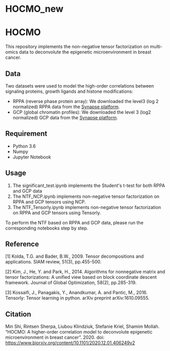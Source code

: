 # HOCMO_new
HOCMO
=====

This repository implements the non-negative tensor factorization on multi-omics data to deconvolute the epigenetic microenvironment in breast cancer.

## Data

Two datasets were used to model the high-order correlations between signaling proteins, growth ligands and histone modifications:

- RPPA (reverse phase protein array): We downloaded the level3 (log 2 normalized) RPPA data from the [Synapse platform](https://www.synapse.org/#!Synapse:syn12555331).
- GCP (global chromatin profiles): We downloaded the level 3 (log2 normalized) GCP data from the [Synapse platform](https://www.synapse.org/#!Synapse:syn18491838).

## Requirement

  * Python 3.6
  * Numpy
  * Jupyter Notebook

## Usage

1. The significant_test.ipynb implements the Student's t-test for both RPPA and GCP data
2. The NTF_NCP.ipynb implements non-negative tensor factorization on RPPA and GCP tensors using NCP.
3. The NTF_Tensorly.ipynb implements non-negative tensor factorization on RPPA and GCP tensors using Tensorly.

To perform the NTF based on RPPA and GCP data, please run the corresponding notebooks step by step.

## Reference

[1] Kolda, T.G. and Bader, B.W., 2009. Tensor decompositions and applications. SIAM review, 51(3), pp.455-500.

[2] Kim, J., He, Y. and Park, H., 2014. Algorithms for nonnegative matrix and tensor factorizations: A unified view based on block coordinate descent framework. Journal of Global Optimization, 58(2), pp.285-319.

[3] Kossaifi, J., Panagakis, Y., Anandkumar, A. and Pantic, M., 2016. Tensorly: Tensor learning in python. arXiv preprint arXiv:1610.09555.

## Citation

Min Shi, Rintsen Sherpa, Liubou Klindziuk, Stefanie Kriel, Shamim Mollah. “HOCMO: A higher-order correlation model to deconvolute epigenetic microenvironment in breast cancer”. 2020. doi: https://www.biorxiv.org/content/10.1101/2020.12.01.406249v2

